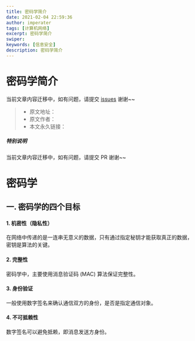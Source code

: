 ```yaml
---
title: 密码学简介
date: 2021-02-04 22:59:36
author: imperater
tags: [计算机网络]
excerpt: 密码学简介
swiper:
keywords: [信息安全]
description: 密码学简介
---
```


# 密码学简介

当前文章内容迁移中，如有问题，请提交 [issues](https://github.com/Starrier/starrier.github.io/issues) 谢谢~~

> * 原文地址：[]()
> * 原文作者：[]()
> * 本文永久链接：[]()

##### **特别说明**

当前文章内容迁移中，如有问题，请提交 PR 谢谢~~

# 密码学

## 一. 密码学的四个目标

#### 1. 机密性（隐私性）

在网络中传递的是一连串无意义的数据，只有通过指定秘钥才能获取真正的数据，密钥是算法的关键。

#### 2. 完整性

密码学中，主要使用消息验证码 (MAC) 算法保证完整性。

#### 3. 身份验证

一般使用数字签名来确认通信双方的身份，是否是指定通信对象。

#### 4. 不可抵赖性

数字签名可以避免抵赖，即消息发送方身份。

